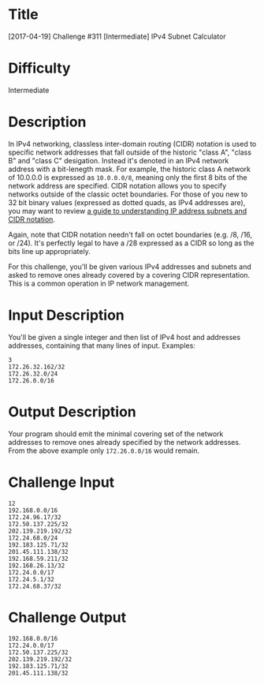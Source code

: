 # Title 

[2017-04-19] Challenge #311 [Intermediate] IPv4 Subnet Calculator

# Difficulty

Intermediate

# Description

In IPv4 networking, classless inter-domain routing (CIDR) notation is used to specific network addresses that fall outside of the historic "class A", "class B" and "class C" desigation. Instead it's denoted in an IPv4 network address with a bit-lenegth mask. For example, the historic class A network of 10.0.0.0 is expressed as `10.0.0.0/8`, meaning only the first 8 bits of the network address are specified. CIDR notation allows you to specify networks outside of the classic octet boundaries. For those of you new to 32 bit binary values (expressed as dotted quads, as IPv4 addresses are), you may want to review [a guide to understanding IP address subnets and CIDR notation](https://www.digitalocean.com/community/tutorials/understanding-ip-addresses-subnets-and-cidr-notation-for-networking). 

Again, note that CIDR notation needn't fall on octet boundaries (e.g. /8, /16, or /24). It's perfectly legal to have a /28 expressed as a CIDR so long as the bits line up appropriately. 

For this challenge, you'll be given various IPv4 addresses and subnets and asked to remove ones already covered by a covering CIDR representation. This is a common operation in IP network management. 

# Input Description

You'll be given a single integer and then list of IPv4 host and addresses addresses, containing that many lines of input. Examples:

    3
    172.26.32.162/32
    172.26.32.0/24
    172.26.0.0/16

# Output Description

Your program should emit the minimal covering set of the network addresses to remove ones already specified by the network addresses. From the above example only `172.26.0.0/16` would remain.

# Challenge Input

	12
	192.168.0.0/16
	172.24.96.17/32
	172.50.137.225/32
	202.139.219.192/32
	172.24.68.0/24
	192.183.125.71/32
	201.45.111.138/32
	192.168.59.211/32
	192.168.26.13/32
	172.24.0.0/17
	172.24.5.1/32
	172.24.68.37/32

# Challenge Output

	192.168.0.0/16
	172.24.0.0/17	
	172.50.137.225/32
	202.139.219.192/32
	192.183.125.71/32
	201.45.111.138/32
